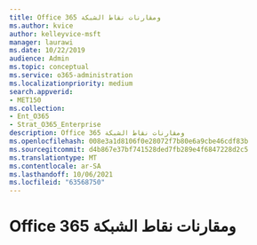 ```yaml
---
title: Office 365 ومقارنات نقاط الشبكة
ms.author: kvice
author: kelleyvice-msft
manager: laurawi
ms.date: 10/22/2019
audience: Admin
ms.topic: conceptual
ms.service: o365-administration
ms.localizationpriority: medium
search.appverid:
- MET150
ms.collection:
- Ent_O365
- Strat_O365_Enterprise
description: Office 365 ومقارنات نقاط الشبكة
ms.openlocfilehash: 008e3a1d8106f0e28072f7b80e6a9cbe46cdf83b
ms.sourcegitcommit: d4b867e37bf741528ded7fb289e4f6847228d2c5
ms.translationtype: MT
ms.contentlocale: ar-SA
ms.lasthandoff: 10/06/2021
ms.locfileid: "63568750"
---
```

# <a name="office-365-network-score-benchmarks-and-comparisons"></a>Office 365 ومقارنات نقاط الشبكة
